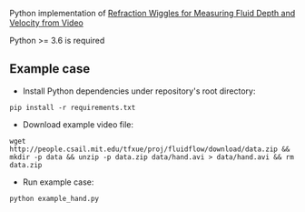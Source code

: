 Python implementation of [Refraction Wiggles for Measuring Fluid Depth and Velocity from Video
](http://people.csail.mit.edu/tfxue/proj/fluidflow/)

Python >= 3.6 is required

## Example case

* Install Python dependencies under repository's root directory:

```pip install -r requirements.txt```

* Download example video file:

```wget http://people.csail.mit.edu/tfxue/proj/fluidflow/download/data.zip && mkdir -p data && unzip -p data.zip data/hand.avi > data/hand.avi && rm data.zip```

* Run example case:

```python example_hand.py```